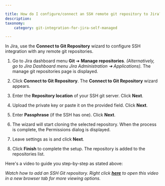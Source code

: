 ```yaml
---

title: How do I configure/connect an SSH remote git repository to Jira?
description:
taxonomy:
    category: git-integration-for-jira-self-managed

---
```

In Jira, use the **Connect to Git Repository** wizard to configure SSH integration with any remote git repositories.

1.  Go to Jira dashboard menu **Git** ➜ **Manage repositories**. _(Alternatively, go to Jira Dashboard menu_ _Jira Administration ➜ Applications)._ The manage git repositories page is displayed.

2.  Click **Connect to Git Repository**. The **Connect to Git Repository** wizard appears.

3.  Enter the **Repository location** of your SSH git server. Click **Next**.

4.  Upload the private key or paste it on the provided field. Click **Next**.

5.  Enter **Passphrase** (if the SSH has one). Click **Next**.

6.  The wizard will start cloning the selected repository. When the process is complete, the Permissions dialog is displayed.

7.  Leave settings as is and click **Next**.

8.  Click **Finish** to complete the setup. The repository is added to the repositories list.


Here's a video to guide you step-by-step as stated above:

_Watch how to add an SSH Git repository. Right click_ [_**here**_](https://bigbrassband.wistia.com/medias/qmumdo048n) _to open this video_
_in a new browser tab for more viewing options._

